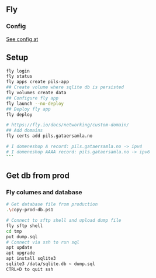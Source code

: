 ## Fly

### Config

[See config at](https://fly.io/docs/reference/configuration/)

## Setup

````bash
fly login
fly status
fly apps create pils-app
## Create volume where sqlite db is persisted
fly volumes create data
## Configure fly app
fly launch --no-deploy
## Deploy fly app
fly deploy

# https://fly.io/docs/networking/custom-domain/
## Add domains
fly certs add pils.gataersamla.no

# I domeneshop A record: pils.gataersamla.no -> ipv4
# I domeneshop AAAA record: pils.gataersamla.no -> ipv6
```
````

## Get db from prod

### Fly columes and database

```bash
# Get database file from production
.\copy-prod-db.ps1

# Connect to sftp shell and upload dump file
fly sftp shell
cd tmp
put dump.sql
# Connect via ssh to run sql
apt update
apt upgrade
apt install sqlite3
sqlite3 /data/sqlite.db < dump.sql
CTRL+D to quit ssh
```
